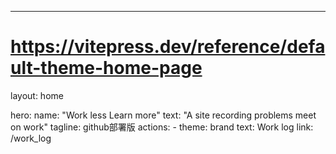 ---
# https://vitepress.dev/reference/default-theme-home-page
layout: home

hero:
  name: "Work less Learn more"
  text: "A site recording problems meet on work"
  tagline: github部署版
  actions:
    - theme: brand
      text: Work log
      link: /work_log



